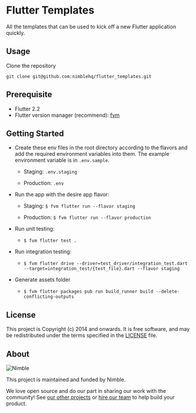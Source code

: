 # Flutter Templates

All the templates that can be used to kick off a new Flutter application quickly.

## Usage

Clone the repository

`git clone git@github.com:nimblehq/flutter_templates.git`

## Prerequisite
- Flutter 2.2
- Flutter version manager (recommend): [fvm](https://fvm.app/)

## Getting Started

- Create these env files in the root directory according to the flavors and add the required environment variables into them. The example environment variable is in `.env.sample`.

  - Staging: `.env.staging`

  - Production: `.env`

- Run the app with the desire app flavor:

  - Staging: `$ fvm flutter run --flavor staging`

  - Production: `$ fvm flutter run --flavor production`

- Run unit testing:

  - `$ fvm flutter test .`

- Run integration testing:

  - `$ fvm flutter drive --driver=test_driver/integration_test.dart --target=integration_test/{test_file}.dart --flavor staging`

- Generate assets folder
  
  - `$ fvm flutter packages pub run build_runner build --delete-conflicting-outputs`

## License

This project is Copyright (c) 2014 and onwards. It is free software,
and may be redistributed under the terms specified in the [LICENSE] file.

[LICENSE]: /LICENSE

## About

![Nimble](https://assets.nimblehq.co/logo/dark/logo-dark-text-160.png)

This project is maintained and funded by Nimble.

We love open source and do our part in sharing our work with the community!
See [our other projects][community] or [hire our team][hire] to help build your product.

[community]: https://github.com/nimblehq
[hire]: https://nimblehq.co/
